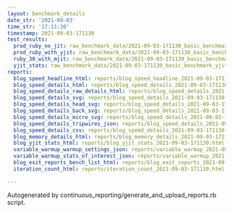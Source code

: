 ```yaml
---
layout: benchmark_details
date_str: '2021-09-03'
time_str: '17:11:30'
timestamp: 2021-09-03-171130
test_results:
  prod_ruby_no_jit: raw_benchmark_data/2021-09-03-171130_basic_benchmark_prod_ruby_no_jit.json
  prod_ruby_with_yjit: raw_benchmark_data/2021-09-03-171130_basic_benchmark_prod_ruby_with_yjit.json
  ruby_30_with_mjit: raw_benchmark_data/2021-09-03-171130_basic_benchmark_ruby_30_with_mjit.json
  yjit_stats: raw_benchmark_data/2021-09-03-171130_basic_benchmark_yjit_stats.json
reports:
  blog_speed_headline_html: reports/blog_speed_headline_2021-09-03-171130.html
  blog_speed_details_html: reports/blog_speed_details_2021-09-03-171130.html
  blog_speed_details_raw_details_html: reports/blog_speed_details_2021-09-03-171130.raw_details.html
  blog_speed_details_svg: reports/blog_speed_details_2021-09-03-171130.svg
  blog_speed_details_head_svg: reports/blog_speed_details_2021-09-03-171130.head.svg
  blog_speed_details_back_svg: reports/blog_speed_details_2021-09-03-171130.back.svg
  blog_speed_details_micro_svg: reports/blog_speed_details_2021-09-03-171130.micro.svg
  blog_speed_details_tripwires_json: reports/blog_speed_details_2021-09-03-171130.tripwires.json
  blog_speed_details_csv: reports/blog_speed_details_2021-09-03-171130.csv
  blog_memory_details_html: reports/blog_memory_details_2021-09-03-171130.html
  blog_yjit_stats_html: reports/blog_yjit_stats_2021-09-03-171130.html
  variable_warmup_warmup_settings_json: reports/variable_warmup_2021-09-03-171130.warmup_settings.json
  variable_warmup_stats_of_interest_json: reports/variable_warmup_2021-09-03-171130.stats_of_interest.json
  blog_exit_reports_bench_list_html: reports/blog_exit_reports_2021-09-03-171130.bench_list.html
  iteration_count_html: reports/iteration_count_2021-09-03-171130.html

---
```

Autogenerated by continuous_reporting/generate_and_upload_reports.rb script.
